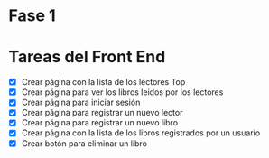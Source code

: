 # Fase 1

# Tareas del Front End

* [x] Crear página con la lista de los lectores Top
* [x] Crear página para ver los libros leidos por los lectores
* [x] Crear página para iniciar sesión
* [x] Crear página para registrar un nuevo lector
* [x] Crear página para registrar un nuevo libro
* [x] Crear página con la lista de los libros registrados por un usuario
* [x] Crear botón para eliminar un libro
